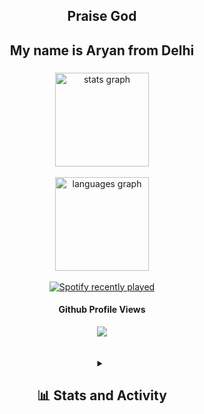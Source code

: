

<h2 align="center">Praise God</h2>

###

<h2 align="center">My name is Aryan from Delhi</h2>

###

<div align="center">
  <img src="https://github-readme-stats.vercel.app/api?username=hola-aryan&hide_title=false&hide_rank=false&show_icons=true&include_all_commits=true&count_private=true&disable_animations=false&theme=dracula&locale=en&hide_border=false" height="150" alt="stats graph"  />

<br clear="both">
<br clear="both">


  <img src="https://github-readme-stats.vercel.app/api/top-langs?username=hola-aryan&locale=en&hide_title=false&layout=compact&card_width=320&langs_count=5&theme=dracula&hide_border=false" height="150" alt="languages graph"  />
</div>

<br clear="both">

<div align="center">
  <a href="https://open.spotify.com/user/zrja4jm55ha6x72cypaafm6xc">
    <img src="https://spotify-recently-played-readme.vercel.app/api?user=zrja4jm55ha6x72cypaafm6xc&count=5&unique=true" alt="Spotify recently played"  />
  </a>
</div>

<div align="center">
  <h4>Github Profile Views</h4>
  <img src="https://profile-counter.glitch.me/hola-aryan/count.svg?"  />
</div>

<br/>
<br/>
<div align="center">
<details > 
  <summary><h2>📊 Stats and Activity</h2></summary>

  <p>
    <h4>🔥 Streak Stats</h4>
    <a href="https://github.com/hola-aryan/github-readme-streak-stats">
      <img src="https://streak-stats.demolab.com/?user=hola-aryan&theme=monokai-metallian&hide_border=true" alt="hola-aryan's streak" />
    </a>
  </p>

  <br/>
  <h4>💻 GitHub Profile Stats</h4>
  
  <a href="https://github.com/hola-aryan/github-readme-activity-graph"><img alt="hola-aryan's Activity Graph" style="width: 750px;"  src="https://github-readme-activity-graph.vercel.app/graph/?username=hola-aryan&bg_color=1F222E&color=F8D866&line=F85D7F&point=FFFFFF&hide_border=true" /></a>

  <br/>
  <br/>
  <b>::: Promise :::</b><br/> Soon this graph will be up also. This graph will go uppppp to the moon
  <br/>
  <a href="https://github.com/hola-aryan/github-readme-activity-graph"><img style="height: 400px; width: 750px;" alt="hola-aryan's Activity Graph" src="https://api.star-history.com/svg?repos=hola-aryan/README&type=Date" /></a>
  
</details>

</div>
